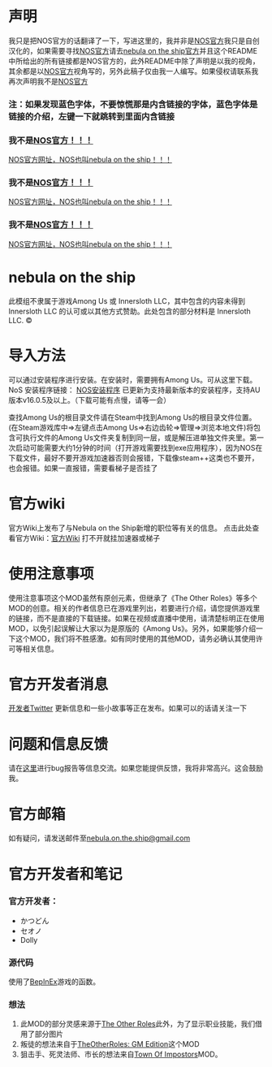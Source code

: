 # 声明
我只是把NOS官方的话翻译了一下，写进这里的，我并非是[NOS官方](https://github.com/Dolly1016/Nebula?tab=readme-ov-file)我只是自创汉化的，如果需要寻找[NOS官方](https://github.com/Dolly1016/Nebula?tab=readme-ov-file)请去[nebula on the ship官方](https://github.com/Dolly1016/Nebula?tab=readme-ov-file)并且这个README中所给出的所有链接都是NOS官方的，此外README中除了声明是以我的视角，其余都是以[NOS官方](https://github.com/Dolly1016/Nebula?tab=readme-ov-file)视角写的，另外此稿子仅由我一人编写。如果侵权请联系我再次声明我不是[NOS官方](https://github.com/Dolly1016/Nebula?tab=readme-ov-file)
### 注：如果发现蓝色字体，不要惊慌那是内含链接的字体，蓝色字体是链接的介绍，左键一下就跳转到里面内含链接
### 我不是[NOS官方！！！](https://github.com/Dolly1016/Nebula?tab=readme-ov-file)
[NOS官方网址，NOS也叫nebula on the ship！！！](https://github.com/Dolly1016/Nebula?tab=readme-ov-file)
### 我不是[NOS官方！！！](https://github.com/Dolly1016/Nebula?tab=readme-ov-file) 
[NOS官方网址，NOS也叫nebula on the ship！！！](https://github.com/Dolly1016/Nebula?tab=readme-ov-file)
### 我不是[NOS官方！！！](https://github.com/Dolly1016/Nebula?tab=readme-ov-file) 
[NOS官方网址，NOS也叫nebula on the ship！！！](https://github.com/Dolly1016/Nebula?tab=readme-ov-file)
# nebula on the ship
此模组不隶属于游戏Among Us 或 Innersloth LLC，其中包含的内容未得到 Innersloth LLC 的认可或以其他方式赞助。此处包含的部分材料是 Innersloth LLC. ©
# 导入方法
可以通过安装程序进行安装。在安装时，需要拥有Among Us。可从这里下载。 NoS 安装程序链接： 
[NOS安装程序](https://gh-proxy.com/github.com/Dolly1016/Nebula/releases/download/v%2Cv2.21.0.2%2C107%2C1380/Nebula_on_the_Ship_Installer.exe) 已更新为支持最新版本的安装程序，支持AU版本v16.0.5及以上。（下载可能有点慢，请等一会）

查找Among Us的根目录文件请在Steam中找到Among Us的根目录文件位置。(在Steam游戏库中⇒左键点击Among Us⇒右边齿轮⇒管理⇒浏览本地文件)将包含可执行文件的Among Us文件夹复制到同一层，或是解压进单独文件夹里。第一次启动可能需要大约1分钟的时间（打开游戏需要找到exe应用程序），因为NOS在下载文件，最好不要开游戏加速器否则会报错，下载像steam++这类也不要开，也会报错。如果一直报错，需要看梯子是否挂了
# 官方wiki
 官方Wiki上发布了与Nebula on the Ship新增的职位等有关的信息。 点击此处查看官方Wiki：[官方Wiki](https://dolly1016.github.io/NebulaWiki/) 打不开就挂加速器或梯子
# 使用注意事项
使用注意事项这个MOD虽然有原创元素，但继承了《The Other Roles》等多个MOD的创意。相关的作者信息已在游戏里列出，若要进行介绍，请您提供游戏里的链接，而不是直接的下载链接。如果在视频或直播中使用，请清楚标明正在使用MOD，以免引起误解让大家以为是原版的《Among Us》。另外，如果能够介绍一下这个MOD，我们将不胜感激。如有同时使用的其他MOD，请务必确认其使用许可等相关信息。
# 官方开发者消息
[开发者Twitter](https://twitter.com/NebulaOnTheShip) 更新信息和一些小故事等正在发布。如果可以的话请关注一下
# 问题和信息反馈
请在[这里](https://discord.gg/kHNZD4pq9E)进行bug报告等信息交流。如果您能提供反馈，我将非常高兴。这会鼓励我。
# 官方邮箱
如有疑问，请发送邮件至[nebula.on.the.ship@gmail.com](https://github.com/Dolly1016/Nebula/blob/main/nebula.on.the.ship@gmail.com) 
# 官方开发者和笔记
### 官方开发者：
- かつどん
- セオノ
- Dolly
### 源代码
使用了[BepInEx](https://github.com/BepInEx)游戏的函数。
### 想法
1. 此MOD的部分灵感来源于[The Other Roles](https://github.com/Eisbison/TheOtherRoles)此外，为了显示职业技能，我们借用了部分图片
2. 叛徒的想法来自于[TheOtherRoles: GM Edition](https://github.com/yukinogatari/TheOtherRoles-GM)这个MOD
3. 狙击手、死灵法师、市长的想法来自[Town Of Impostors](https://github.com/Town-of-Impostors/TownOfImpostors)MOD。
